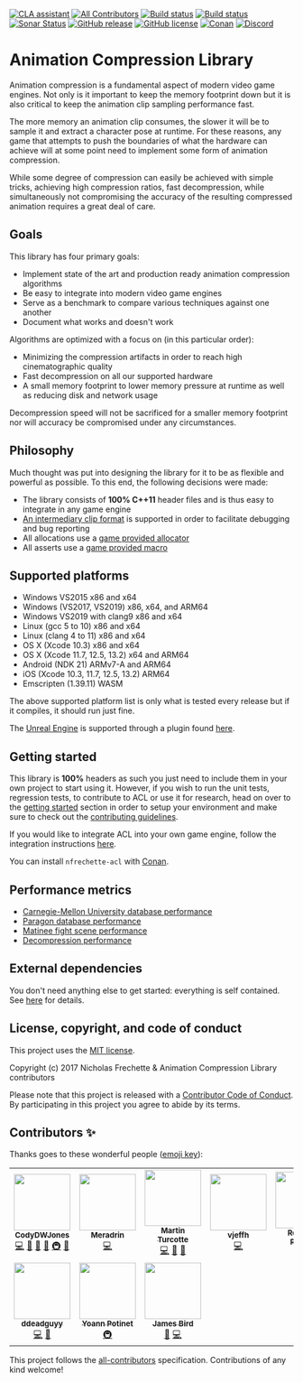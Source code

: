 [![CLA assistant](https://cla-assistant.io/readme/badge/nfrechette/acl)](https://cla-assistant.io/nfrechette/acl)
[![All Contributors](https://img.shields.io/github/all-contributors/nfrechette/acl)](#contributors-)
[![Build status](https://ci.appveyor.com/api/projects/status/8h1jwmhumqh9ie3h/branch/develop?svg=true)](https://ci.appveyor.com/project/nfrechette/acl)
[![Build status](https://github.com/nfrechette/acl/workflows/build/badge.svg)](https://github.com/nfrechette/acl/actions)
[![Sonar Status](https://sonarcloud.io/api/project_badges/measure?project=nfrechette_acl&metric=alert_status)](https://sonarcloud.io/dashboard?id=nfrechette_acl)
[![GitHub release](https://img.shields.io/github/release/nfrechette/acl.svg)](https://github.com/nfrechette/acl/releases)
[![GitHub license](https://img.shields.io/badge/license-MIT-blue.svg)](https://raw.githubusercontent.com/nfrechette/acl/master/LICENSE)
[![Conan](https://img.shields.io/badge/on-conan-blue.svg)](https://conan.io/center/nfrechette-acl)
[![Discord](https://img.shields.io/discord/691048241864769647?label=discord)](https://discord.gg/UERt4bS)

# Animation Compression Library

Animation compression is a fundamental aspect of modern video game engines. Not only is it important to keep the memory footprint down but it is also critical to keep the animation clip sampling performance fast.

The more memory an animation clip consumes, the slower it will be to sample it and extract a character pose at runtime. For these reasons, any game that attempts to push the boundaries of what the hardware can achieve will at some point need to implement some form of animation compression.

While some degree of compression can easily be achieved with simple tricks, achieving high compression ratios, fast decompression, while simultaneously not compromising the accuracy of the resulting compressed animation requires a great deal of care.

## Goals

This library has four primary goals:

*  Implement state of the art and production ready animation compression algorithms
*  Be easy to integrate into modern video game engines
*  Serve as a benchmark to compare various techniques against one another
*  Document what works and doesn't work

Algorithms are optimized with a focus on (in this particular order):

*  Minimizing the compression artifacts in order to reach high cinematographic quality
*  Fast decompression on all our supported hardware
*  A small memory footprint to lower memory pressure at runtime as well as reducing disk and network usage

Decompression speed will not be sacrificed for a smaller memory footprint nor will accuracy be compromised under any circumstances.

## Philosophy

Much thought was put into designing the library for it to be as flexible and powerful as possible. To this end, the following decisions were made:

*  The library consists of **100% C++11** header files and is thus easy to integrate in any game engine
*  [An intermediary clip format](./docs/the_acl_file_format.md) is supported in order to facilitate debugging and bug reporting
*  All allocations use a [game provided allocator](./includes/acl/core/iallocator.h)
*  All asserts use a [game provided macro](./includes/acl/core/error.h)

## Supported platforms

*  Windows VS2015 x86 and x64
*  Windows (VS2017, VS2019) x86, x64, and ARM64
*  Windows VS2019 with clang9 x86 and x64
*  Linux (gcc 5 to 10) x86 and x64
*  Linux (clang 4 to 11) x86 and x64
*  OS X (Xcode 10.3) x86 and x64
*  OS X (Xcode 11.7, 12.5, 13.2) x64 and ARM64
*  Android (NDK 21) ARMv7-A and ARM64
*  iOS (Xcode 10.3, 11.7, 12.5, 13.2) ARM64
*  Emscripten (1.39.11) WASM

The above supported platform list is only what is tested every release but if it compiles, it should run just fine.

The [Unreal Engine](https://www.unrealengine.com/en-US/blog) is supported through a plugin found [here](https://github.com/nfrechette/acl-ue4-plugin).

## Getting started

This library is **100%** headers as such you just need to include them in your own project to start using it. However, if you wish to run the unit tests, regression tests, to contribute to ACL or use it for research, head on over to the [getting started](./docs/getting_started.md) section in order to setup your environment and make sure to check out the [contributing guidelines](CONTRIBUTING.md).

If you would like to integrate ACL into your own game engine, follow the integration instructions [here](./docs#how-to-integrate-the-library).

You can install `nfrechette-acl` with [Conan](https://conan.io/center/nfrechette-acl).

## Performance metrics

*  [Carnegie-Mellon University database performance](./docs/cmu_performance.md)
*  [Paragon database performance](./docs/paragon_performance.md)
*  [Matinee fight scene performance](./docs/fight_scene_performance.md)
*  [Decompression performance](./docs/decompression_performance.md)

## External dependencies

You don't need anything else to get started: everything is self contained.
See [here](./external) for details.

## License, copyright, and code of conduct

This project uses the [MIT license](LICENSE).

Copyright (c) 2017 Nicholas Frechette & Animation Compression Library contributors

Please note that this project is released with a [Contributor Code of Conduct](CODE_OF_CONDUCT.md). By participating in this project you agree to abide by its terms.


## Contributors ✨

Thanks goes to these wonderful people ([emoji key](https://allcontributors.org/docs/en/emoji-key)):

<!-- ALL-CONTRIBUTORS-LIST:START - Do not remove or modify this section -->
<!-- prettier-ignore-start -->
<!-- markdownlint-disable -->
<table>
  <tr>
    <td align="center"><a href="https://github.com/CodyDWJones"><img src="https://avatars.githubusercontent.com/u/28773740?v=4?s=100" width="100px;" alt=""/><br /><sub><b>CodyDWJones</b></sub></a><br /><a href="https://github.com/nfrechette/acl/commits?author=CodyDWJones" title="Code">💻</a> <a href="#data-CodyDWJones" title="Data">🔣</a> <a href="#maintenance-CodyDWJones" title="Maintenance">🚧</a> <a href="#tool-CodyDWJones" title="Tools">🔧</a> <a href="#infra-CodyDWJones" title="Infrastructure (Hosting, Build-Tools, etc)">🚇</a> <a href="#ideas-CodyDWJones" title="Ideas, Planning, & Feedback">🤔</a></td>
    <td align="center"><a href="https://github.com/Meradrin"><img src="https://avatars.githubusercontent.com/u/7066278?v=4?s=100" width="100px;" alt=""/><br /><sub><b>Meradrin</b></sub></a><br /><a href="https://github.com/nfrechette/acl/commits?author=Meradrin" title="Code">💻</a></td>
    <td align="center"><a href="https://github.com/tirpidz"><img src="https://avatars.githubusercontent.com/u/9991876?v=4?s=100" width="100px;" alt=""/><br /><sub><b>Martin Turcotte</b></sub></a><br /><a href="https://github.com/nfrechette/acl/commits?author=tirpidz" title="Code">💻</a> <a href="#tool-tirpidz" title="Tools">🔧</a> <a href="#ideas-tirpidz" title="Ideas, Planning, & Feedback">🤔</a></td>
    <td align="center"><a href="https://github.com/vjeffh"><img src="https://avatars.githubusercontent.com/u/22382688?v=4?s=100" width="100px;" alt=""/><br /><sub><b>vjeffh</b></sub></a><br /><a href="https://github.com/nfrechette/acl/commits?author=vjeffh" title="Code">💻</a></td>
    <td align="center"><a href="https://github.com/Romain-Piquois"><img src="https://avatars.githubusercontent.com/u/3689912?v=4?s=100" width="100px;" alt=""/><br /><sub><b>Romain-Piquois</b></sub></a><br /><a href="https://github.com/nfrechette/acl/issues?q=author%3ARomain-Piquois" title="Bug reports">🐛</a></td>
    <td align="center"><a href="https://github.com/janisozaur"><img src="https://avatars.githubusercontent.com/u/550290?v=4?s=100" width="100px;" alt=""/><br /><sub><b>Michał Janiszewski</b></sub></a><br /><a href="https://github.com/nfrechette/acl/commits?author=janisozaur" title="Code">💻</a> <a href="#tool-janisozaur" title="Tools">🔧</a> <a href="#maintenance-janisozaur" title="Maintenance">🚧</a> <a href="#infra-janisozaur" title="Infrastructure (Hosting, Build-Tools, etc)">🚇</a></td>
    <td align="center"><a href="http://keybase.io/visualphoenix"><img src="https://avatars.githubusercontent.com/u/394175?v=4?s=100" width="100px;" alt=""/><br /><sub><b>Raymond Barbiero</b></sub></a><br /><a href="#ideas-visualphoenix" title="Ideas, Planning, & Feedback">🤔</a></td>
  </tr>
  <tr>
    <td align="center"><a href="https://github.com/ddeadguyy"><img src="https://avatars.githubusercontent.com/u/42090666?v=4?s=100" width="100px;" alt=""/><br /><sub><b>ddeadguyy</b></sub></a><br /><a href="https://github.com/nfrechette/acl/commits?author=ddeadguyy" title="Code">💻</a> <a href="#ideas-ddeadguyy" title="Ideas, Planning, & Feedback">🤔</a></td>
    <td align="center"><a href="https://gitlab.com/intelligide"><img src="https://avatars.githubusercontent.com/u/12529837?v=4?s=100" width="100px;" alt=""/><br /><sub><b>Yoann Potinet</b></sub></a><br /><a href="#infra-intelligide" title="Infrastructure (Hosting, Build-Tools, etc)">🚇</a></td>
    <td align="center"><a href="https://github.com/jbrd-pg"><img src="https://avatars.githubusercontent.com/u/100773491?v=4?s=100" width="100px;" alt=""/><br /><sub><b>James Bird</b></sub></a><br /><a href="#ideas-jbrd-pg" title="Ideas, Planning, & Feedback">🤔</a> <a href="https://github.com/nfrechette/acl/commits?author=jbrd-pg" title="Code">💻</a></td>
  </tr>
</table>

<!-- markdownlint-restore -->
<!-- prettier-ignore-end -->

<!-- ALL-CONTRIBUTORS-LIST:END -->

This project follows the [all-contributors](https://github.com/all-contributors/all-contributors) specification. Contributions of any kind welcome!
